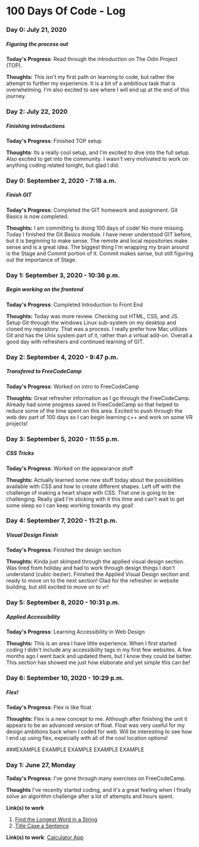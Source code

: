 # 100 Days Of Code - Log

### Day 0: July 21, 2020
##### Figuring the process out

**Today's Progress**: Read through the introduction on The Odin Project (TOP).

**Thoughts:** This isn't my first path on learning to code, but rather the attempt to further my experience.  It is a bit of a ambitious task that is overwhelming.  I'm also excited to see where I will end up at the end of this journey.


### Day 2: July 22, 2020
##### Finishing introductions

**Today's Progress**: Finished TOP setup

**Thoughts**: Its a really cool setup, and I'm excited to dive into the full setup.  Also excited to get into the community. I wasn't very motivated to work on anything coding related tonight, but glad I did.  


### Day 0: September 2, 2020 - 7:18 a.m.
##### Finish GIT

**Today's Progress**: Completed the GIT homework and assignment.  Git Basics is now completed.

**Thoughts:** I am committing to doing 100 days of code!  No more missing.  Today I finished the Git Basics module.  I have never understood GIT before, but it is beginning to make sense.  The remote and local repositories make sense and is a great idea.  The biggest thing I'm wrapping my brain around is the Stage and Commit portion of it.  Commit makes sense, but still figuring out the importance of Stage.  

### Day 1: September 3, 2020 - 10:36 p.m.
##### Begin working on the frontend

**Today's Progress**: Completed Introduction to Front End

**Thoughts:** Today was more review.  Checking out HTML, CSS, and JS.  Setup Git through the windows Linux sub-system on my desktop and cloned my repository.  That was a process.  I really prefer how Mac utilizes Git and has the Unix system part of it, rather than a virtual add-on.  Overall a good day with refreshers and continued learning of GIT.

### Day 2: September 4, 2020 - 9:47 p.m.
##### Transfered to FreeCodeCamp

**Today's Progress**: Worked on intro to FreeCodeCamp

**Thoughts:** Great refresher information as I go through the FreeCodeCamp. Already had some progress saved in FreeCodeCamp so that helped to reduce some of the time spent on this area.  Excited to push through the web dev part of 100 days so I can begin learning c++ and work on some VR projects!

### Day 3: September 5, 2020 - 11:55 p.m.
##### CSS Tricks

**Today's Progress**: Worked on the appearance stuff

**Thoughts:** Actually learned some new stuff today about the possibilities available with CSS and how to create different shapes.  Left off with the challenge of making a heart shape with CSS.  That one is going to be challenging.  Really glad I'm sticking with it this time and can't wait to get some sleep so I can keep working towards my goal!

### Day 4: September 7, 2020 - 11:21 p.m.
##### Visual Design Finish

**Today's Progress**: Finished the design section

**Thoughts:** Kinda just skimped through the applied visual design section.  Was tired from holiday and had to work through design things I don't understand (cubic-bezier).  Finished the Applied Visual Design section and ready to move on to the next section!  Glad for the refresher in website building, but still excited to move on to vr!

### Day 5: September 8, 2020 - 10:31 p.m.
##### Applied Accessibility

**Today's Progress**: Learning Accessibility in Web Design

**Thoughts:** This is an area I have little experience.  When I first started coding I didn't include any accessibility tags in my first few websites.  A few months ago I went back and updated them, but I know they could be better.  This section has showed me just how elaborate and yet simple this can be!

### Day 6: September 10, 2020 - 10:29 p.m.
##### Flex!

**Today's Progress**: Flex is like float

**Thoughts:** Flex is a new concept to me.  Although after finishing the unit it appears to be an advanced version of float.  Float was very useful for my design ambitions back when I coded for web.  Will be interesting to see how I end up using flex, expecially with all of the cool location options!



###EXAMPLE EXAMPLE EXAMPLE EXAMPLE EXAMPLE
### Day 1: June 27, Monday

**Today's Progress**: I've gone through many exercises on FreeCodeCamp.

**Thoughts** I've recently started coding, and it's a great feeling when I finally solve an algorithm challenge after a lot of attempts and hours spent.

**Link(s) to work**
1. [Find the Longest Word in a String](https://www.freecodecamp.com/challenges/find-the-longest-word-in-a-string)
2. [Title Case a Sentence](https://www.freecodecamp.com/challenges/title-case-a-sentence)

**Link(s) to work**: [Calculator App](http://www.example.com)
